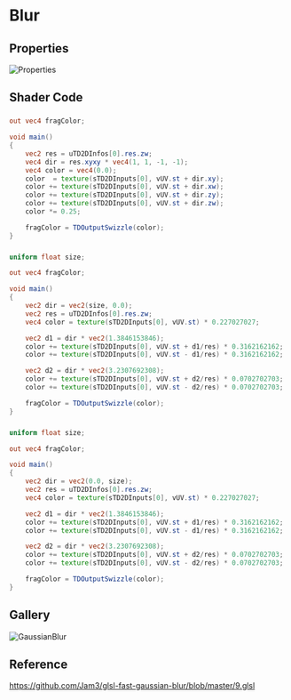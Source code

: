 # Blur

## Properties
![Properties](https://user-images.githubusercontent.com/21966381/115987168-d0464e00-a5ee-11eb-966e-71d511422b47.jpg)

## Shader Code

### <Quarter downsampler>
```glsl
out vec4 fragColor;

void main()
{
    vec2 res = uTD2DInfos[0].res.zw;
    vec4 dir = res.xyxy * vec4(1, 1, -1, -1);
    vec4 color = vec4(0.0);
    color  = texture(sTD2DInputs[0], vUV.st + dir.xy);
    color += texture(sTD2DInputs[0], vUV.st + dir.xw);
    color += texture(sTD2DInputs[0], vUV.st + dir.zy);
    color += texture(sTD2DInputs[0], vUV.st + dir.zw);
    color *= 0.25;

    fragColor = TDOutputSwizzle(color);
}
```

### <Horizontal>
```glsl
uniform float size;

out vec4 fragColor;

void main()
{
	vec2 dir = vec2(size, 0.0);
    vec2 res = uTD2DInfos[0].res.zw;
    vec4 color = texture(sTD2DInputs[0], vUV.st) * 0.227027027;

    vec2 d1 = dir * vec2(1.3846153846);
    color += texture(sTD2DInputs[0], vUV.st + d1/res) * 0.3162162162;
    color += texture(sTD2DInputs[0], vUV.st - d1/res) * 0.3162162162;

    vec2 d2 = dir * vec2(3.2307692308);
    color += texture(sTD2DInputs[0], vUV.st + d2/res) * 0.0702702703;
    color += texture(sTD2DInputs[0], vUV.st - d2/res) * 0.0702702703;

    fragColor = TDOutputSwizzle(color);
}
```

### <Vertical>
```glsl
uniform float size;

out vec4 fragColor;

void main()
{
	vec2 dir = vec2(0.0, size);
    vec2 res = uTD2DInfos[0].res.zw;
    vec4 color = texture(sTD2DInputs[0], vUV.st) * 0.227027027;

    vec2 d1 = dir * vec2(1.3846153846);
    color += texture(sTD2DInputs[0], vUV.st + d1/res) * 0.3162162162;
    color += texture(sTD2DInputs[0], vUV.st - d1/res) * 0.3162162162;

    vec2 d2 = dir * vec2(3.2307692308);
    color += texture(sTD2DInputs[0], vUV.st + d2/res) * 0.0702702703;
    color += texture(sTD2DInputs[0], vUV.st - d2/res) * 0.0702702703;

    fragColor = TDOutputSwizzle(color);
}
```

## Gallery

![GaussianBlur](https://user-images.githubusercontent.com/21966381/115664697-20b67500-a37d-11eb-9818-cf55bf9d5e3e.jpg)

## Reference

https://github.com/Jam3/glsl-fast-gaussian-blur/blob/master/9.glsl
